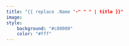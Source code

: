 ```yaml
---
title: "{{ replace .Name "-" " " | title }}"
image: 
style:
    background: "#c80000"
    color: "#fff"
---
```

